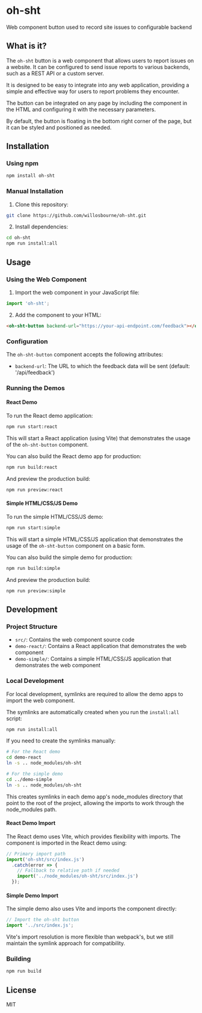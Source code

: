 # oh-sht
Web component button used to record site issues to configurable backend

## What is it?

The `oh-sht` button is a web component that allows users to report issues on a website. It can be configured to send issue reports to various backends, such as a REST API or a custom server.

It is designed to be easy to integrate into any web application, providing a simple and effective way for users to report problems they encounter.

The button can be integrated on any page by including the component in the HTML and configuring it with the necessary parameters.

By default, the button is floating in the bottom right corner of the page, but it can be styled and positioned as needed.

## Installation

### Using npm

```bash
npm install oh-sht
```

### Manual Installation

1. Clone this repository:
```bash
git clone https://github.com/willosbourne/oh-sht.git
```

2. Install dependencies:
```bash
cd oh-sht
npm run install:all
```

## Usage

### Using the Web Component

1. Import the web component in your JavaScript file:

```javascript
import 'oh-sht';
```

2. Add the component to your HTML:

```html
<oh-sht-button backend-url="https://your-api-endpoint.com/feedback"></oh-sht-button>
```

### Configuration

The `oh-sht-button` component accepts the following attributes:

- `backend-url`: The URL to which the feedback data will be sent (default: '/api/feedback')

### Running the Demos

#### React Demo

To run the React demo application:

```bash
npm run start:react
```

This will start a React application (using Vite) that demonstrates the usage of the `oh-sht-button` component.

You can also build the React demo app for production:

```bash
npm run build:react
```

And preview the production build:

```bash
npm run preview:react
```

#### Simple HTML/CSS/JS Demo

To run the simple HTML/CSS/JS demo:

```bash
npm run start:simple
```

This will start a simple HTML/CSS/JS application that demonstrates the usage of the `oh-sht-button` component on a basic form.

You can also build the simple demo for production:

```bash
npm run build:simple
```

And preview the production build:

```bash
npm run preview:simple
```

## Development

### Project Structure

- `src/`: Contains the web component source code
- `demo-react/`: Contains a React application that demonstrates the web component
- `demo-simple/`: Contains a simple HTML/CSS/JS application that demonstrates the web component

### Local Development

For local development, symlinks are required to allow the demo apps to import the web component.

The symlinks are automatically created when you run the `install:all` script:

```bash
npm run install:all
```

If you need to create the symlinks manually:

```bash
# For the React demo
cd demo-react
ln -s .. node_modules/oh-sht

# For the simple demo
cd ../demo-simple
ln -s .. node_modules/oh-sht
```

This creates symlinks in each demo app's node_modules directory that point to the root of the project, allowing the imports to work through the node_modules path.

#### React Demo Import

The React demo uses Vite, which provides flexibility with imports. The component is imported in the React demo using:

```javascript
// Primary import path
import('oh-sht/src/index.js')
  .catch(error => {
    // Fallback to relative path if needed
    import('../node_modules/oh-sht/src/index.js')
  });
```

#### Simple Demo Import

The simple demo also uses Vite and imports the component directly:

```javascript
// Import the oh-sht button
import '../src/index.js';
```

Vite's import resolution is more flexible than webpack's, but we still maintain the symlink approach for compatibility.

### Building

```bash
npm run build
```

## License

MIT
